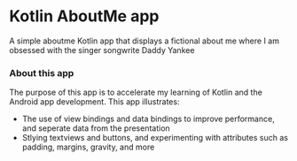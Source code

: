 # Kotlin AboutMe app
A simple aboutme Kotlin app that displays a fictional about me where I am obsessed with the singer songwrite Daddy Yankee
### About this app
The purpose of this app is to accelerate my learning of Kotlin and the Android app development. This app illustrates:
 - The use of view bindings and data bindings to improve performance, and seperate data from the presentation
 - Stlying textviews and buttons, and experimenting with attributes such as padding, margins, gravity, and more
 
